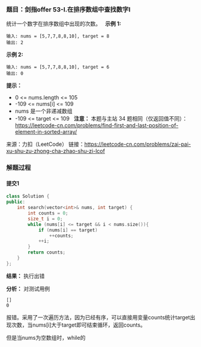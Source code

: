 ### 题目：剑指offer 53-I.在排序数组中查找数字I
统计一个数字在排序数组中出现的次数。
 
**示例 1:**
```
输入: nums = [5,7,7,8,8,10], target = 8
输出: 2
```
**示例 2:**
```
输入: nums = [5,7,7,8,8,10], target = 6
输出: 0
```

**提示：**
- 0 <= nums.length <= 105
- -109 <= nums[i] <= 109
- nums 是一个非递减数组
- -109 <= target <= 109
 
**注意：**
本题与主站 34 题相同（仅返回值不同）：https://leetcode-cn.com/problems/find-first-and-last-position-of-element-in-sorted-array/

来源：力扣（LeetCode）
链接：https://leetcode-cn.com/problems/zai-pai-xu-shu-zu-zhong-cha-zhao-shu-zi-lcof

### 解题过程
#### 提交1
```C++
class Solution {
public:
    int search(vector<int>& nums, int target) {
        int counts = 0;
        size_t i = 0;
        while (nums[i] <= target && i < nums.size()){
            if (nums[i] == target)
                ++counts;
            ++i;
        }
        return counts;
    }
};
```
**结果：** 执行出错

**分析：**
对测试用例
```
[]
0
```
报错。采用了一次遍历方法，因为已经有序，可以直接用变量counts统计target出现次数，当nums[i]大于target即可结束循环，返回counts。

但是当nums为空数组时，while的
